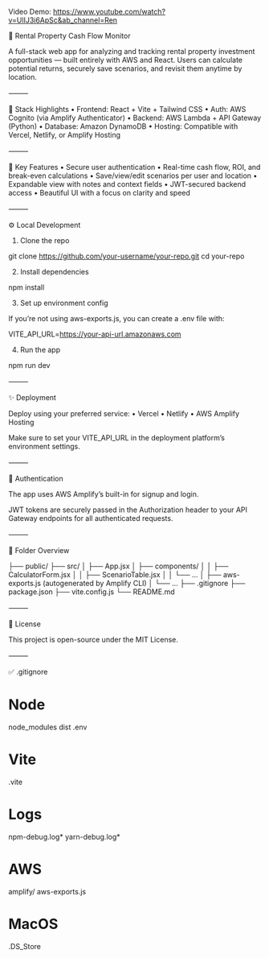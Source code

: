 Video Demo:
https://www.youtube.com/watch?v=UlIJ3i6ApSc&ab_channel=Ren

🏡 Rental Property Cash Flow Monitor

A full-stack web app for analyzing and tracking rental property investment opportunities — built entirely with AWS and React. Users can calculate potential returns, securely save scenarios, and revisit them anytime by location.

⸻

🔐 Stack Highlights
	•	Frontend: React + Vite + Tailwind CSS
	•	Auth: AWS Cognito (via Amplify Authenticator)
	•	Backend: AWS Lambda + API Gateway (Python)
	•	Database: Amazon DynamoDB
	•	Hosting: Compatible with Vercel, Netlify, or Amplify Hosting

⸻

🚀 Key Features
	•	Secure user authentication
	•	Real-time cash flow, ROI, and break-even calculations
	•	Save/view/edit scenarios per user and location
	•	Expandable view with notes and context fields
	•	JWT-secured backend access
	•	Beautiful UI with a focus on clarity and speed

⸻

⚙️ Local Development

1. Clone the repo

git clone https://github.com/your-username/your-repo.git
cd your-repo

2. Install dependencies

npm install

3. Set up environment config

If you’re not using aws-exports.js, you can create a .env file with:

VITE_API_URL=https://your-api-url.amazonaws.com

4. Run the app

npm run dev


⸻

✨ Deployment

Deploy using your preferred service:
	•	Vercel
	•	Netlify
	•	AWS Amplify Hosting

Make sure to set your VITE_API_URL in the deployment platform’s environment settings.

⸻

🔐 Authentication

The app uses AWS Amplify’s built-in <Authenticator /> for signup and login.

JWT tokens are securely passed in the Authorization header to your API Gateway endpoints for all authenticated requests.

⸻

🧩 Folder Overview

├── public/
├── src/
│   ├── App.jsx
│   ├── components/
│   │   ├── CalculatorForm.jsx
│   │   ├── ScenarioTable.jsx
│   │   └── ...
│   ├── aws-exports.js  (autogenerated by Amplify CLI)
│   └── ...
├── .gitignore
├── package.json
├── vite.config.js
└── README.md


⸻

📝 License

This project is open-source under the MIT License.

⸻

✅ .gitignore

# Node
node_modules
dist
.env

# Vite
.vite

# Logs
npm-debug.log*
yarn-debug.log*

# AWS
amplify/
aws-exports.js

# MacOS
.DS_Store
